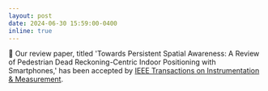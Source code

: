 ```yaml
---
layout: post
date: 2024-06-30 15:59:00-0400
inline: true
---
```


🎉 Our review paper, titled 'Towards Persistent Spatial Awareness: A Review of Pedestrian Dead Reckoning-Centric Indoor Positioning with Smartphones,' has been accepted by [IEEE Transactions on Instrumentation & Measurement](https://ieeexplore.ieee.org/xpl/RecentIssue.jsp?punumber=19).

